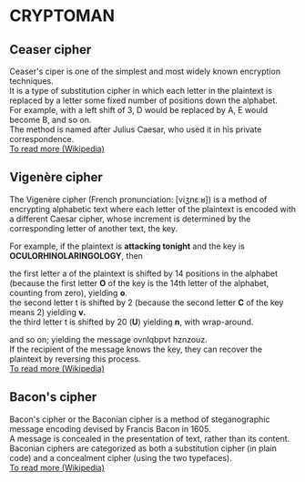 # CRYPTOMAN

## Ceaser cipher
Ceaser's ciper is one of the simplest and most widely known encryption techniques.</br>
It is a type of substitution cipher in which each letter in the plaintext is replaced by a letter some fixed number of positions down the alphabet.</br>
For example, with a left shift of 3, D would be replaced by A, E would become B, and so on.</br>
The method is named after Julius Caesar, who used it in his private correspondence.</br>
[To read more (Wikipedia)](https://en.wikipedia.org/wiki/Caesar_cipher)


## Vigenère cipher
The Vigenère cipher (French pronunciation: [viʒnɛːʁ]) is a method of encrypting alphabetic text where each letter of the plaintext is encoded with a different Caesar cipher, whose increment is determined by the corresponding letter of another text, the key.</br>

For example, if the plaintext is <b>attacking tonight</b> and the key is <b>OCULORHINOLARINGOLOGY</b>, then

  the first letter a of the plaintext is shifted by 14 positions in the alphabet (because the first letter <b>O</b> of the key is the 14th letter of the alphabet, counting from zero), yielding <b>o</b>.</br>
  the second letter t is shifted by 2 (because the second letter <b>C</b> of the key means 2) yielding <b>v.</b></br>
  the third letter t is shifted by 20 (<b>U</b>) yielding <b>n</b>, with wrap-around.</br>

and so on; yielding the message ovnlqbpvt hznzouz.</br>
If the recipient of the message knows the key, they can recover the plaintext by reversing this process.</br>
[To read more (Wikipedia)](https://en.wikipedia.org/wiki/Vigen%C3%A8re_cipher)


## Bacon's cipher
Bacon's cipher or the Baconian cipher is a method of steganographic message encoding devised by Francis Bacon in 1605.</br>
A message is concealed in the presentation of text, rather than its content.</br>
Baconian ciphers are categorized as both a substitution cipher (in plain code) and a concealment cipher (using the two typefaces).</br>
[To read more (Wikipedia)](https://en.wikipedia.org/wiki/Bacon%27s_cipher)


